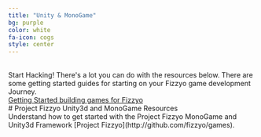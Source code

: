 ```yaml
---
title: "Unity & MonoGame"
bg: purple
color: white
fa-icon: cogs
style: center
---
```

<br>
 Start Hacking! There's a lot you can do with the resources below. There are some getting started guides for starting on your Fizzyo game development Journey.
<br>
<a href="http://github.com/fizzyo/games">Getting Started building games for Fizzyo</a>
<br>
# Project Fizzyo Unity3d and MonoGame Resources
<br>
Understand how to get started with the Project Fizzyo MonoGame and Unity3d Framework [Project Fizzyo](http://github.com/fizzyo/games).
<br>